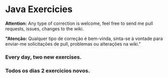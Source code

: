 # Java Exercicies

**Attention:** Any type of correction is welcome, feel free to send me pull requests, issues, changes to the wiki.

**"Atenção:** Qualquer tipo de correção é bem-vinda, sinta-se à vontade para enviar-me solicitações de pull, problemas ou alterações na wiki."

### Every day, two new exercises.
### Todos os dias 2 exercicios novos.



